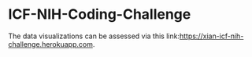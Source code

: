 # ICF-NIH-Coding-Challenge
The data visualizations can be assessed via this link:https://xian-icf-nih-challenge.herokuapp.com.


